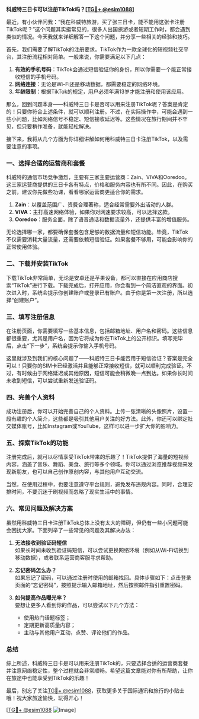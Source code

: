 **科威特三日卡可以注册TikTok吗？[[TG💪+ @esim1088](https://t.me/s/esim1088)]**

最近，有小伙伴问我：“我在科威特旅游，买了张三日卡，能不能用这张卡注册TikTok呢？”这个问题其实挺常见的，很多人出国旅游或者短期工作时，都会遇到类似的情况。今天我就来详细解答一下这个问题，并分享一些相关的经验和技巧。

首先，我们需要了解TikTok的注册要求。TikTok作为一款全球化的短视频社交平台，其注册流程相对简单。一般来说，你需要满足以下几点：

1. **有效的手机号码**：TikTok会通过短信验证你的身份，所以你需要一个能正常接收短信的手机号码。
2. **网络连接**：无论是Wi-Fi还是移动数据，都需要稳定的网络环境。
3. **年龄限制**：根据TikTok的规定，用户必须年满13岁才能注册和使用该应用。

那么，回到问题本身——科威特三日卡是否可以用来注册TikTok呢？答案是肯定的！只要你符合上述条件，就可以顺利注册。不过，在实际操作中，可能会遇到一些小问题，比如网络信号不稳定、短信接收延迟等。这些情况在旅行期间并不罕见，但只要稍作准备，就能轻松解决。

接下来，我将从几个方面为你详细讲解如何用科威特三日卡注册TikTok，以及需要注意的事项。

### 一、选择合适的运营商和套餐

科威特的通信市场竞争激烈，主要有三家主要运营商：Zain、VIVA和Ooredoo。这三家运营商提供的三日卡各有特点，价格和服务内容也有所不同。因此，在购买之前，建议你先做些功课，看看哪家运营商更适合你的需求。

1. **Zain**：以覆盖范围广、资费合理著称，适合经常需要外出活动的人群。
2. **VIVA**：主打高速网络体验，如果你对网速要求较高，可以选择这款。
3. **Ooredoo**：服务全面，除了语音通话和数据流量外，还提供丰富的增值服务。

无论选择哪一家，都要确保套餐包含足够的数据流量和短信功能。毕竟，TikTok不仅需要消耗大量流量，还需要依赖短信验证。如果套餐不够用，可能会影响你的正常使用体验。

### 二、下载并安装TikTok

下载TikTok非常简单，无论是安卓还是苹果设备，都可以直接在应用商店搜索“TikTok”进行下载。下载完成后，打开应用，你会看到一个简洁直观的界面。初次进入时，系统会提示你创建账户或登录已有账户。由于你是第一次注册，所以选择“创建账户”。

### 三、填写注册信息

在注册页面，你需要填写一些基本信息，包括邮箱地址、用户名和密码。这些信息都很重要，尤其是用户名，因为它将成为你在TikTok上的公开标识。填写完毕后，点击“下一步”，系统会提示你输入手机号码。

这里就涉及到我们的核心问题了——科威特三日卡能否用于短信验证？答案是完全可以！只要你的SIM卡已经激活并且能够正常接收短信，就可以顺利完成验证。不过，有时候由于网络延迟或其他原因，短信可能会稍微晚一点到达。如果你长时间未收到短信，可以尝试重新发送验证码。

### 四、完善个人资料

成功注册后，你可以开始完善自己的个人资料。上传一张清晰的头像照片，设置一段有趣的个人简介，这些都是吸引其他用户关注的好方法。此外，你还可以绑定社交媒体账号，比如Instagram或YouTube，这样可以进一步扩大你的影响力。

### 五、探索TikTok的功能

注册完成后，就可以尽情享受TikTok带来的乐趣了！TikTok提供了海量的短视频内容，涵盖了音乐、舞蹈、美食、旅行等多个领域。你可以通过浏览推荐视频来发现新朋友，也可以自己创作原创内容，与其他用户互动交流。

当然，在使用过程中，也要注意遵守平台规则，避免发布违规内容。同时，合理安排时间，不要沉迷于刷视频而忽略了现实生活中的事情。

### 六、常见问题及解决方案

虽然用科威特三日卡注册TikTok总体上没有太大的障碍，但仍有一些小问题可能会困扰大家。下面列举了一些常见的问题及其解决办法：

1. **无法接收到验证码短信**  
   如果长时间未收到验证码短信，可以尝试更换网络环境（例如从Wi-Fi切换到移动数据），或者联系运营商客服寻求帮助。

2. **忘记密码怎么办？**  
   如果忘记了密码，可以通过注册时使用的邮箱找回。具体步骤如下：点击登录页面的“忘记密码”，按照提示输入邮箱地址，然后按照邮件指引重置密码。

3. **如何提高作品曝光率？**  
   要想让更多人看到你的作品，可以尝试以下几个方法：
   - 使用热门话题标签；
   - 定期更新高质量内容；
   - 主动与其他用户互动，点赞、评论他们的作品。

### 总结

综上所述，科威特三日卡是可以用来注册TikTok的，只要选择合适的运营商套餐并注意网络稳定性，整个过程就会非常顺畅。希望这篇文章能对你有所帮助，让你在旅途中也能享受到TikTok的乐趣！

最后，别忘了关注[TG💪+ @esim1088](https://t.me/s/esim1088)，获取更多关于国际通讯和旅行的小贴士哦！祝大家旅途愉快，玩得开心！

[[TG💪+ @esim1088](https://t.me/s/esim1088) ![Image](https://i.postimg.cc/4NQfJmqS/Snipaste-2025-05-13-00-14-12.png)]